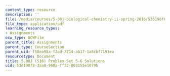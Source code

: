 ```yaml
---
content_type: resource
description: ''
file: /media/courses/5-08j-biological-chemistry-ii-spring-2016/536190f83aa8960aff32803155e1079b_MIT5_08jS16ps5-6_soln.pdf
file_type: application/pdf
learning_resource_types:
- Assignments
ocw_type: OCWFile
parent_title: Assignments
parent_type: CourseSection
parent_uid: f58ea98a-f2ed-3714-ab17-1a8cbf7191ea
resourcetype: Document
title: 5.08J (S16) Problem Set 5-6 Solutions
uid: 536190f8-3aa8-960a-ff32-803155e1079b
---
```

